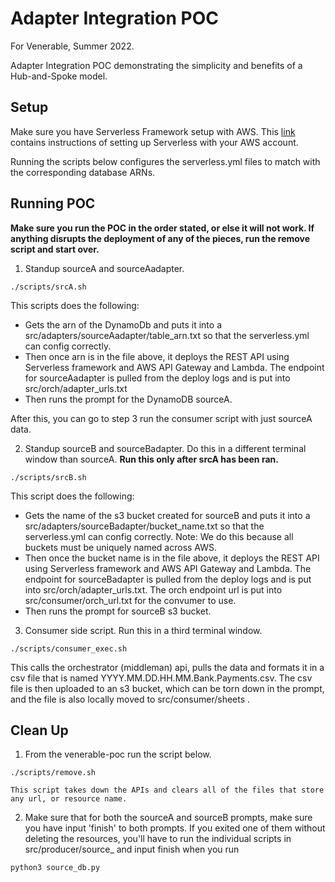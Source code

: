 # Adapter Integration POC
For Venerable, Summer 2022.

Adapter Integration POC demonstrating the simplicity and benefits of a Hub-and-Spoke model.

## Setup
Make sure you have Serverless Framework setup with AWS.
This [link](https://www.serverless.com/framework/docs/getting-started) contains instructions of setting up
Serverless with your AWS account.

Running the scripts below configures the serverless.yml files to match with the corresponding database ARNs.

## Running POC
**Make sure you run the POC in the order stated, or else it will not work. If anything disrupts
   the deployment of any of the pieces, run the remove script and start over.**

1. Standup sourceA and sourceAadapter. 
```
./scripts/srcA.sh
```
This scripts does the following:
* Gets the arn of the DynamoDb and puts it into a src/adapters/sourceAadapter/table_arn.txt so that the serverless.yml can config correctly.
* Then once arn is in the file above, it deploys the REST API using Serverless framework and AWS API Gateway and Lambda. The endpoint for sourceAadapter is pulled from the deploy logs and is put into src/orch/adapter_urls.txt 
* Then runs the prompt for the DynamoDB sourceA. 

After this, you can go to step 3 run the consumer script with just sourceA data.

2. Standup sourceB and sourceBadapter. Do this in a different terminal window than sourceA. **Run this only after srcA has been ran.**
```
./scripts/srcB.sh
```
This script does the following:
* Gets the name of the s3 bucket created for sourceB and puts it into a src/adapters/sourceBadapter/bucket_name.txt
     so that the serverless.yml can config correctly.
    Note: We do this because all buckets must be uniquely named across AWS.
* Then once the bucket name is in the file above, it deploys the REST API using Serverless framework
     and AWS API Gateway and Lambda. The endpoint for sourceBadapter is pulled from the deploy logs and is put into src/orch/adapter_urls.txt. The orch endpoint url is put into src/consumer/orch_url.txt for the convumer to use.
* Then runs the prompt for sourceB s3 bucket. 

3. Consumer side script. Run this in a third terminal window.
```
./scripts/consumer_exec.sh
```
This calls the orchestrator (middleman) api, pulls the data and formats it in a csv file
that is named YYYY.MM.DD.HH.MM.Bank.Payments.csv. The csv file is then uploaded to an s3 bucket, which can be torn
down in the prompt, and the file is also locally moved to src/consumer/sheets .


## Clean Up

1. From the venerable-poc run the script below.
```
./scripts/remove.sh

This script takes down the APIs and clears all of the files that store any url, or resource name.

```
2. Make sure that for both the sourceA and sourceB prompts, make sure you have input 'finish' to both prompts. If you exited one of them without
deleting the resources, you'll have to run the individual scripts in src/producer/source_ and input finish when you run
```
python3 source_db.py
```
